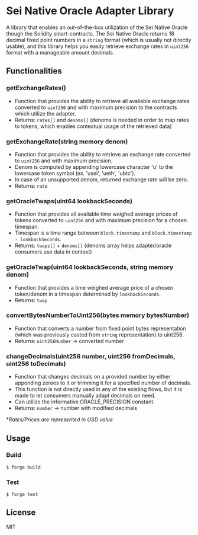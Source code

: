 # Sei Native Oracle Adapter Library
A library that enables an out-of-the-box utilization of the Sei Native Oracle though the Solidity smart-contracts.
The Sei Native Oracle returns 18 decimal fixed point numbers in a `string` format (which is usually not directly usable), and this library helps you easily retrieve exchange rates in `uint256` format with a manageable amount decimals.

## Functionalities

### getExchangeRates()
- Function that provides the ability to retrieve all available exchange rates converted to `uint256` and with maximum precision to the contracts which utilize the adapter.
- Returns: `rates[]` and `denoms[]` (denoms is needed in order to map rates to tokens, which enables contextual usage of the retrieved data)

### getExchangeRate(string memory denom)
- Function that provides the ability to retrieve an exchange rate converted to `uint256` and with maximum precision.
- Denom is computed by appending lowercase character 'u' to the lowercase token symbol (ex. 'usei', 'ueth', 'ubtc').
- In case of an unsupported denom, returned exchange rate will be zero.
- Returns: `rate`

### getOracleTwaps(uint64 lookbackSeconds)
- Function that provides all available time weighed average prices of tokens converted to `uint256` and with maximum precision for a chosen timespan.
- Timespan is a time range between `block.timestamp` and `block.timestamp - lookbackSeconds`.
- Returns: `twaps[]` +  `denoms[]` (denoms array helps adapter/oracle consumers use data in context)

### getOracleTwap(uint64 lookbackSeconds, string memory denom)
- Function that provides a time weighed average price of a chosen token/denom in a timespan determined by `lookbackSeconds`.
- Returns: `twap`

### convertBytesNumberToUint256(bytes memory bytesNumber)
- Function that converts a number from fixed point bytes representation (which was previously casted from `string` representation) to uint256.
- Returns: `uint256Number` -> converted number

### changeDecimals(uint256 number, uint256 fromDecimals, uint256 toDecimals)
- Function that changes decimals on a provided number by either appending zeroes to it or trimming it for a specified number of decimals.
- This function is not directly used in any of the existing flows, but it is made to let consumers manually adapt decimals on need.
- Can utilize the informative ORACLE_PRECISION constant.
- Returns: `number` -> number with modified decimals
 
*_Rates/Prices are represented in USD value_

## Usage
### Build

```shell
$ forge build
```

### Test

```shell
$ forge test
```

## License
MIT
